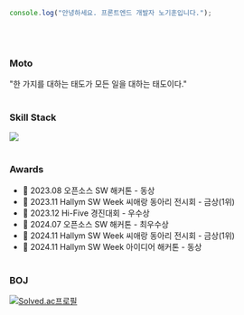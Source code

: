 <br></br>
```javascript
console.log("안녕하세요. 프론트엔드 개발자 노기훈입니다.");
```
<br></br>
### Moto

"한 가지를 대하는 태도가 모든 일을 대하는 태도이다."
<br></br>


### Skill Stack

  <a href="https://skillicons.dev">
    <img src="https://skillicons.dev/icons?i=react,next,javascript,typescript,styledcomponents,sass,vite,vscode,githubactions,nodejs,python" />
  </a>
<br></br>


### Awards

- 🥉 2023.08 오픈소스 SW 해커톤 - 동상
- 🥇 2023.11 Hallym SW Week 씨애랑 동아리 전시회 - 금상(1위)
- 🥉 2023.12 Hi-Five 경진대회 - 우수상
- 🥇 2024.07 오픈소스 SW 해커톤 - 최우수상
- 🥇 2024.11 Hallym SW Week 씨애랑 동아리 전시회 - 금상(1위)
- 🥉 2024.11 Hallym SW Week 아이디어 해커톤 - 동상
<br></br>

### BOJ
[![Solved.ac프로필](http://mazassumnida.wtf/api/v2/generate_badge?boj=shrlgns1107)](https://solved.ac/shrlgns1107)


